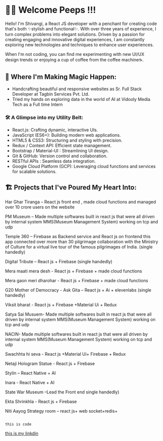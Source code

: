 # 👋👋 Welcome Peeps !!! 

Hello! I'm Shivangi, a React JS developer with a penchant for creating code that's both ✨stylish and functional✨. With over three years of experience, I turn complex problems into elegant solutions. Driven by a passion for creating engaging and innovative digital experiences, I am constantly exploring new technologies and techniques to enhance user experiences.

When I'm not coding, you can find me experimenting with new UI/UX design trends or enjoying a cup of coffee from the coffee machine☕️.

## 🏢  Where I'm Making Magic Happen:
- Handcrafting beautiful and responsive websites as Sr. Full Stack Developer at Tagbin Services Pvt. Ltd.
- Tried my hands on exploring data in the world of AI at Vidooly Media Tech as a Full time Intern

### 🛠️ A Glimpse into my Utility Belt:
- React.js: Crafting dynamic, interactive UIs.
- JavaScript (ES6+): Building modern web applications.
- HTML5 & CSS3: Structuring and styling with precision.
- Redux / Context API: Efficient state management.
- Bootstrap / Material-UI : Streamlining UI design.
- Git & GitHub: Version control and collaboration.
- RESTful APIs : Seamless data integration.
- Google Cloud Platform (GCP): Leveraging cloud functions and services for scalable solutions.


## 🏗️ Projects that I've Poured My Heart Into:

Har Ghar Tiranga – React js front end , made cloud functions and managed over 10 crore users on the website 

PM Museum – Made multiple softwares built in react js that were all driven by internal system MMS(Museum Management System) working on tcp and udp 

Temple 360 – Firebase as Backend service and React js on frontend  this app connected  over more than 30 pilgrimage collaboration with the Ministry of Culture for a virtual live tour of the famous pilgrimages of India. (single handedly) 

Digital Tribute – React js + Firebase (single handedly) 

Mera maati mera desh - React js + Firebase + made cloud functions 

Mera gaon meri dharohar - React js + Firebase + made cloud functions 

G20 Mother of Democracy  - Ask Gita – React js + Ai + elevenlabs (single handedly) 

Viksit bharat - React js + Firebase +Material Ui + Redux 

Satya Sai Musuem- Made multiple softwares built in react js that were all driven by internal system MMS(Museum Management System) working on tcp and udp 

NACIN- Made multiple softwares built in react js that were all driven by internal system MMS(Museum Management System) working on tcp and udp 

Swachhta hi seva - React js  +Material Ui+ Firebase + Redux 

Netaji Hologram Statue - React js + Firebase 

Stylin – React Native + AI 

Inara - React Native + AI 

State War Museum –Lead the Front end single handedly) 

Ekta Shrinkhla - React js + Firebase 

Niti Aayog Strategy room – react js+ web socket+redis+  
```

this is code
```
[this is my linkdin](https://www.linkedin.com/in/shiv4ngi/)

